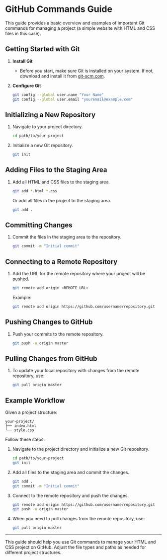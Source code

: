 # GitHub Commands Guide

This guide provides a basic overview and examples of important Git commands for managing a project (a simple website with HTML and CSS files in this case).

## Getting Started with Git

1. **Install Git**
   - Before you start, make sure Git is installed on your system. If not, download and install it from [git-scm.com](https://git-scm.com/).

2. **Configure Git**
   ```bash
   git config --global user.name "Your Name"
   git config --global user.email "youremail@example.com"
   ```

## Initializing a New Repository

1. Navigate to your project directory.
   ```bash
   cd path/to/your-project
   ```

2. Initialize a new Git repository.
   ```bash
   git init
   ```

## Adding Files to the Staging Area

1. Add all HTML and CSS files to the staging area.
   ```bash
   git add *.html *.css
   ```

   Or add all files in the project to the staging area.
   ```bash
   git add .
   ```

## Committing Changes

1. Commit the files in the staging area to the repository.
   ```bash
   git commit -m "Initial commit"
   ```

## Connecting to a Remote Repository

1. Add the URL for the remote repository where your project will be pushed.
   ```bash
   git remote add origin <REMOTE_URL>
   ```

   Example:
   ```bash
   git remote add origin https://github.com/username/repository.git
   ```

## Pushing Changes to GitHub

1. Push your commits to the remote repository.
   ```bash
   git push -u origin master
   ```

## Pulling Changes from GitHub

1. To update your local repository with changes from the remote repository, use:
   ```bash
   git pull origin master
   ```

## Example Workflow

Given a project structure:

```
your-project/
├── index.html
└── style.css
```

Follow these steps:

1. Navigate to the project directory and initialize a new Git repository.
   ```bash
   cd path/to/your-project
   git init
   ```

2. Add all files to the staging area and commit the changes.
   ```bash
   git add .
   git commit -m "Initial commit"
   ```

3. Connect to the remote repository and push the changes.
   ```bash
   git remote add origin https://github.com/username/repository.git
   git push -u origin master
   ```

4. When you need to pull changes from the remote repository, use:
   ```bash
   git pull origin master
   ```

---

This guide should help you use Git commands to manage your HTML and CSS project on GitHub. Adjust the file types and paths as needed for different project structures.

